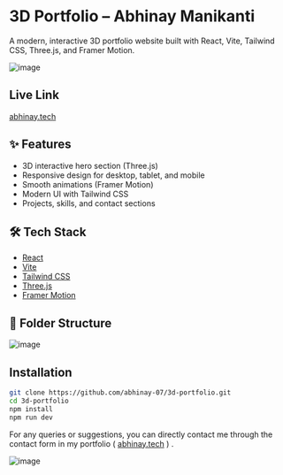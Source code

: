 # 3D Portfolio – Abhinay Manikanti

A modern, interactive 3D portfolio website built with React, Vite, Tailwind CSS, Three.js, and Framer Motion.

![image](https://github.com/user-attachments/assets/3f8c199e-2978-4774-8f61-60e1a0527bf7)


##  Live Link 

[abhinay.tech](https://abhinay.tech)

## ✨ Features

- 3D interactive hero section (Three.js)
- Responsive design for desktop, tablet, and mobile
- Smooth animations (Framer Motion)
- Modern UI with Tailwind CSS
- Projects, skills, and contact sections

## 🛠️ Tech Stack

- [React](https://react.dev/)
- [Vite](https://vitejs.dev/)
- [Tailwind CSS](https://tailwindcss.com/)
- [Three.js](https://threejs.org/)
- [Framer Motion](https://www.framer.com/motion/)


## 📁 Folder Structure
![image](https://github.com/user-attachments/assets/52deb0bf-2747-4eab-b620-c5c2863dc142)

##  Installation

```bash
git clone https://github.com/abhinay-07/3d-portfolio.git
cd 3d-portfolio
npm install
npm run dev
```
For any queries or suggestions, you can directly contact me through the contact form in my portfolio ( [abhinay.tech](https://abhinay.tech)
) .

![image](https://github.com/user-attachments/assets/b8c49974-0337-4574-bcaa-d33d1eb4cd7b)




